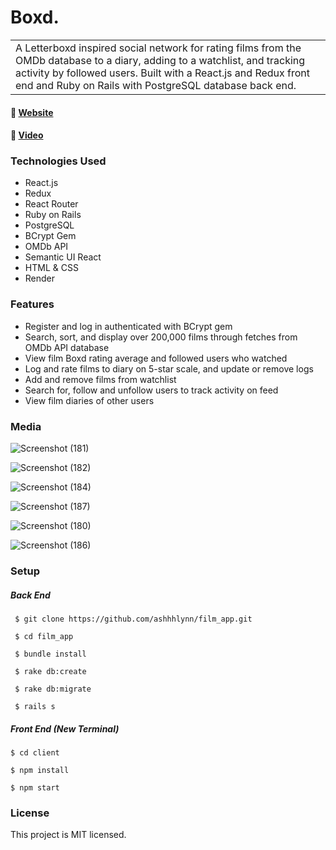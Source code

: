 # Boxd.
<table>
  <tr>
    <td>
A Letterboxd inspired social network for rating films from the OMDb database to a diary, adding to a watchlist, and tracking activity by followed users. Built with a React.js and Redux front end and Ruby on Rails with PostgreSQL database back end.    
    </td>
  </tr>
</table>

#### :link: <a href="https://film-app.onrender.com/">Website</a> 
#### :link: <a href="https://vimeo.com/922334242">Video</a>

### Technologies Used
- React.js
- Redux
- React Router
- Ruby on Rails
- PostgreSQL
- BCrypt Gem
- OMDb API
- Semantic UI React
- HTML & CSS
- Render

### Features
- Register and log in authenticated with BCrypt gem
- Search, sort, and display over 200,000 films through fetches from OMDb API database
- View film Boxd rating average and followed users who watched
- Log and rate films to diary on 5-star scale, and update or remove logs
- Add and remove films from watchlist
- Search for, follow and unfollow users to track activity on feed
- View film diaries of other users 

### Media 

![Screenshot (181)](https://github.com/ashhhlynn/film_app/assets/84604278/3615b1c8-f1e4-4b23-952b-bf79d1c7fc44)


![Screenshot (182)](https://github.com/ashhhlynn/film_app/assets/84604278/eaaa741b-e4fe-4c8f-b733-e479429e28ec)


![Screenshot (184)](https://github.com/ashhhlynn/film_app/assets/84604278/46fda5a6-2817-40a9-a799-04a084eb54d1)


![Screenshot (187)](https://github.com/ashhhlynn/film_app/assets/84604278/8093a166-ec60-4259-b199-1a1fa69c5c6d)


![Screenshot (180)](https://github.com/ashhhlynn/film_app/assets/84604278/3dfb4b18-ddb9-438b-a7d0-d640e60c0b6f)


![Screenshot (186)](https://github.com/ashhhlynn/film_app/assets/84604278/349f37d5-56a2-4eb4-8e1a-277ac459bb68)

### Setup
##### Back End
  `  $ git clone https://github.com/ashhhlynn/film_app.git `
  
  `  $ cd film_app `
  
  `  $ bundle install `
  
  `  $ rake db:create `
  
  `  $ rake db:migrate `
  
  `  $ rails s `
  
  
##### Front End (New Terminal)
   ` $ cd client `
   
   ` $ npm install `
   
   ` $ npm start `

### License 
This project is MIT licensed. 
